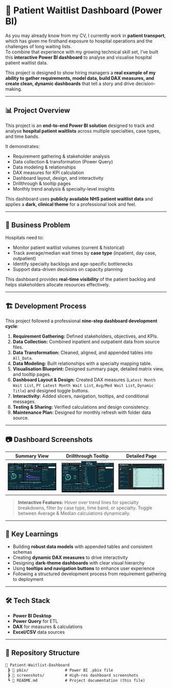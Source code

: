 # 🏥 Patient Waitlist Dashboard (Power BI)

As you may already know from my CV, I currently work in **patient transport**, which has given me firsthand exposure to hospital operations and the challenges of long waiting lists.  
To combine that experience with my growing technical skill set, I’ve built this **interactive Power BI dashboard** to analyse and visualise hospital patient waitlist data.

This project is designed to show hiring managers a **real example of my ability to gather requirements, model data, build DAX measures, and create clean, dynamic dashboards** that tell a story and drive decision-making.

---

## 📊 Project Overview

This project is an **end-to-end Power BI solution** designed to track and analyse **hospital patient waitlists** across multiple specialties, case types, and time bands.

It demonstrates:
- Requirement gathering & stakeholder analysis  
- Data collection & transformation (Power Query)  
- Data modeling & relationships  
- DAX measures for KPI calculation  
- Dashboard layout, design, and interactivity  
- Drillthrough & tooltip pages  
- Monthly trend analysis & specialty-level insights  

This dashboard uses **publicly available NHS patient waitlist data** and applies a **dark, clinical theme** for a professional look and feel.

---

## 🎯 Business Problem

Hospitals need to:
- Monitor patient waitlist volumes (current & historical)
- Track average/median wait times by **case type** (inpatient, day case, outpatient)
- Identify specialty backlogs and age-specific bottlenecks
- Support data-driven decisions on capacity planning

This dashboard provides **real-time visibility** of the patient backlog and helps stakeholders allocate resources effectively.

---

## 🏗️ Development Process  

This project followed a professional **nine-step dashboard development cycle**:

1. **Requirement Gathering:** Defined stakeholders, objectives, and KPIs.  
2. **Data Collection:** Combined inpatient and outpatient data from source files.  
3. **Data Transformation:** Cleaned, aligned, and appended tables into `All_Data`.  
4. **Data Modeling:** Built relationships with a specialty mapping table.  
5. **Visualisation Blueprint:** Designed summary page, detailed matrix view, and tooltip pages.  
6. **Dashboard Layout & Design:** Created DAX measures (`Latest Month Wait List`, `PY Latest Month Wait List`, `Avg/Med Wait List`, `Dynamic Title`) and designed toggle buttons.  
7. **Interactivity:** Added slicers, navigation, tooltips, and conditional messages.  
8. **Testing & Sharing:** Verified calculations and design consistency.  
9. **Maintenance Plan:** Designed for monthly refresh with folder data source.

---

## 📷 Dashboard Screenshots  

| Summary View | Drillthrough Tooltip | Detailed Page |
|-------------|--------------------|--------------|
| ![Summary](screenshots/summary.png) | ![Tooltip](screenshots/tooltip.png) | ![Detail](screenshots/detail.png) |

> **Interactive Features:** Hover over trend lines for specialty breakdowns, filter by case type, time band, or specialty. Toggle between Average & Median calculations dynamically.

---

## 🧠 Key Learnings  

- Building **robust data models** with appended tables and consistent schemas  
- Creating **dynamic DAX measures** to drive interactivity  
- Designing **dark-theme dashboards** with clear visual hierarchy  
- Using **tooltips and navigation buttons** to enhance user experience  
- Following a structured development process from requirement gathering to deployment

---

## 🛠️ Tech Stack

- **Power BI Desktop**
- **Power Query** for ETL
- **DAX** for measures & calculations
- **Excel/CSV** data sources

---

## 📂 Repository Structure  

```plaintext
📁 Patient-Waitlist-Dashboard
 ┣ 📂 pbix/                # Power BI .pbix file
 ┣ 📂 screenshots/         # High-res dashboard screenshots
 ┗ 📄 README.md            # Project documentation (this file)
